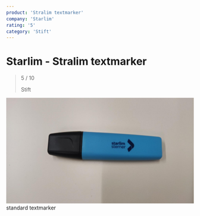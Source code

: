 ```yaml
---
product: 'Stralim textmarker'
company: 'Starlim'
rating: '5'
category: 'Stift'
---
```


# Starlim - Stralim textmarker
>
> 5 / 10
>
> Stift

![Stralim textmarker](assets\starlim-stralim-textmarker-f59ab9de-9251-4853-bcc5-718a590eb7e7.jpg)
standard textmarker
